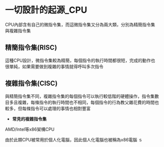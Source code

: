 # 一切設計的起源_CPU

CPU內部含有自己的微指令集，而這微指令集又分為兩大類，分別為精簡指令集與複雜指令集

## **精簡指令集(RISC)**

這種CPU設計，微指令集較為精簡，每個指令的執行時間都很短，完成的動作也很單純，如果需要做到複雜的事情就得呼叫多次指令


## **複雜指令集(CISC)**

與精簡指令集不同，複雜指令集的每個指令可以執行較低階的硬體操作，指令集數目多且複雜，每條指令的執行時間也不相同，每個指令的行為教父雜花費的時間也較多，但每條指令可以處理的事情也相對豐富

* **常見的複雜指令集**

AMD/Intel等x86架構CPU

由於此類CPU被常用於個人化電腦，因此個人化電腦也被稱為x86電腦
ｓ


